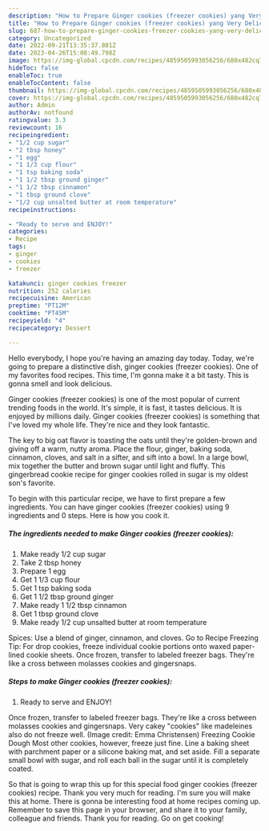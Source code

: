 ```yaml
---
description: "How to Prepare Ginger cookies (freezer cookies) yang Very Delicious"
title: "How to Prepare Ginger cookies (freezer cookies) yang Very Delicious"
slug: 687-how-to-prepare-ginger-cookies-freezer-cookies-yang-very-delicious
category: Uncategorized
date: 2022-09-21T13:35:37.801Z
date: 2023-04-26T15:08:49.798Z
image: https://img-global.cpcdn.com/recipes/4859505993056256/680x482cq70/ginger-cookies-freezer-cookies-recipe-main-photo.jpg
hideToc: false
enableToc: true
enableTocContent: false
thumbnail: https://img-global.cpcdn.com/recipes/4859505993056256/680x482cq70/ginger-cookies-freezer-cookies-recipe-main-photo.jpg
cover: https://img-global.cpcdn.com/recipes/4859505993056256/680x482cq70/ginger-cookies-freezer-cookies-recipe-main-photo.jpg
author: Admin
authorAv: notfound
ratingvalue: 3.3
reviewcount: 16
recipeingredient:
- "1/2 cup sugar"
- "2 tbsp honey"
- "1 egg"
- "1 1/3 cup flour"
- "1 tsp baking soda"
- "1 1/2 tbsp ground ginger"
- "1 1/2 tbsp cinnamon"
- "1 tbsp ground clove"
- "1/2 cup unsalted butter at room temperature"
recipeinstructions:

- "Ready to serve and ENJOY!"
categories:
- Recipe
tags:
- ginger
- cookies
- freezer

katakunci: ginger cookies freezer 
nutrition: 252 calories
recipecuisine: American
preptime: "PT12M"
cooktime: "PT45M"
recipeyield: "4"
recipecategory: Dessert

---
```



Hello everybody, I hope you're having an amazing day today. Today, we're going to prepare a distinctive dish, ginger cookies (freezer cookies). One of my favorites food recipes. This time, I'm gonna make it a bit tasty. This is gonna smell and look delicious.

Ginger cookies (freezer cookies) is one of the most popular of current trending foods in the world. It's simple, it is fast, it tastes delicious. It is enjoyed by millions daily. Ginger cookies (freezer cookies) is something that I've loved my whole life. They're nice and they look fantastic.

The key to big oat flavor is toasting the oats until they&#39;re golden-brown and giving off a warm, nutty aroma. Place the flour, ginger, baking soda, cinnamon, cloves, and salt in a sifter, and sift into a bowl. In a large bowl, mix together the butter and brown sugar until light and fluffy. This gingerbread cookie recipe for ginger cookies rolled in sugar is my oldest son&#39;s favorite.


To begin with this particular recipe, we have to first prepare a few ingredients. You can have ginger cookies (freezer cookies) using 9 ingredients and 0 steps. Here is how you cook it.

<!--inarticleads1-->

##### The ingredients needed to make Ginger cookies (freezer cookies):

1. Make ready 1/2 cup sugar
1. Take 2 tbsp honey
1. Prepare 1 egg
1. Get 1 1/3 cup flour
1. Get 1 tsp baking soda
1. Get 1 1/2 tbsp ground ginger
1. Make ready 1 1/2 tbsp cinnamon
1. Get 1 tbsp ground clove
1. Make ready 1/2 cup unsalted butter at room temperature


Spices: Use a blend of ginger, cinnamon, and cloves. Go to Recipe Freezing Tip: For drop cookies, freeze individual cookie portions onto waxed paper-lined cookie sheets. Once frozen, transfer to labeled freezer bags. They&#39;re like a cross between molasses cookies and gingersnaps. 

<!--inarticleads2-->

##### Steps to make Ginger cookies (freezer cookies):


1. Ready to serve and ENJOY!

Once frozen, transfer to labeled freezer bags. They&#39;re like a cross between molasses cookies and gingersnaps. Very cakey &#34;cookies&#34; like madeleines also do not freeze well. (Image credit: Emma Christensen) Freezing Cookie Dough Most other cookies, however, freeze just fine. Line a baking sheet with parchment paper or a silicone baking mat, and set aside. Fill a separate small bowl with sugar, and roll each ball in the sugar until it is completely coated. 

So that is going to wrap this up for this special food ginger cookies (freezer cookies) recipe. Thank you very much for reading. I'm sure you will make this at home. There is gonna be interesting food at home recipes coming up. Remember to save this page in your browser, and share it to your family, colleague and friends. Thank you for reading. Go on get cooking!
